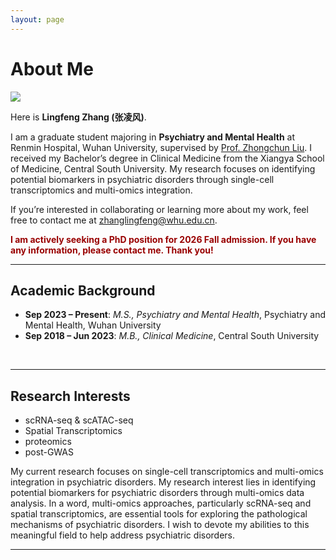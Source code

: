 ```yaml
---
layout: page
---
```


# About Me

<img src="https://lancelotzhang0124.github.io/Lingfeng.jpg" class="floatpic">

Here is **Lingfeng Zhang (张凌风)**.<br>

I am a graduate student majoring in **Psychiatry and Mental Health** at Renmin Hospital, Wuhan University, supervised by [Prof. Zhongchun Liu](https://scholar.google.com/citations?user=W1uFFUAAAAAJ&hl=en). I received my Bachelor’s degree in Clinical Medicine from the Xiangya School of Medicine, Central South University. My research focuses on identifying potential biomarkers in psychiatric disorders through single-cell transcriptomics and multi-omics integration.

If you’re interested in collaborating or learning more about my work, feel free to contact me at [zhanglingfeng@whu.edu.cn](mailto:zhanglingfeng@whu.edu.cn).


**<font color="#990000">I am actively seeking a PhD position for 2026 Fall admission. If you have any information, please contact me. Thank you!</font>**

---
## Academic Background

- **Sep 2023 – Present**: *M.S., Psychiatry and Mental Health*, Psychiatry and Mental Health, Wuhan University
- **Sep 2018 – Jun 2023**: *M.B., Clinical Medicine*, Central South University
<br>

---

## Research Interests

- scRNA-seq & scATAC-seq
- Spatial Transcriptomics
- proteomics
- post-GWAS

My current research focuses on single-cell transcriptomics and multi-omics integration in psychiatric disorders. My research interest lies in identifying potential biomarkers for psychiatric disorders through multi-omics data analysis. In a word, multi-omics approaches, particularly scRNA-seq and spatial transcriptomics, are essential tools for exploring the pathological mechanisms of psychiatric disorders. I wish to devote my abilities to this meaningful field to help address psychiatric disorders.

---


